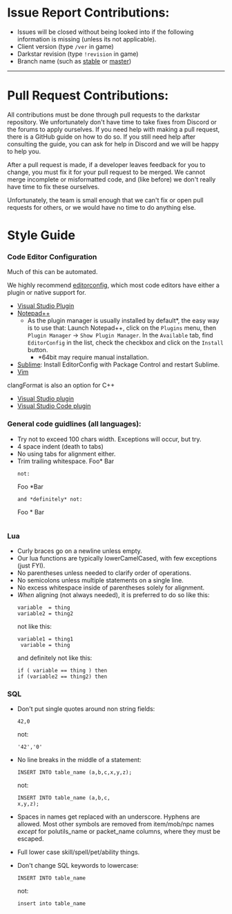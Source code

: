 # Issue Report Contributions:

* Issues will be closed without being looked into if the following information is missing (unless its not applicable).
* Client version (type `/ver` in game)
* Darkstar revision (type `!revision` in game)
* Branch name \(such as [stable](https://github.com/DarkstarProject/darkstar/tree/stable) or [master](https://github.com/DarkstarProject/darkstar/tree/master))


----

# Pull Request Contributions:

All contributions must be done through pull requests to the darkstar repository.  We unfortunately don't have time to take fixes from Discord or the forums to apply ourselves.  If you need help with making a pull request, there is a GitHub guide on how to do so.  If you still need help after consulting the guide, you can ask for help in Discord and we will be happy to help you.

After a pull request is made, if a developer leaves feedback for you to change, you must fix it for your pull request to be merged.  We cannot merge incomplete or misformatted code, and (like before) we don't really have time to fix these ourselves.

Unfortunately, the team is small enough that we can't fix or open pull requests for others, or we would have no time to do anything else.

# Style Guide

### Code Editor Configuration

Much of this can be automated. 

We highly recommend [editorconfig](http://editorconfig.org/#download), which most code editors have either a plugin or native support for.
* [Visual Studio Plugin](https://github.com/editorconfig/editorconfig-visualstudio#readme)
* [Notepad++](https://github.com/editorconfig/editorconfig-notepad-plus-plus#readme)
  * As the plugin manager is usually installed by default\*, the easy way is to use that:
  Launch Notepad++, click on the `Plugins` menu, then `Plugin Manager` -> `Show Plugin Manager`. In the `Available` tab, find `EditorConfig` in the list, check the checkbox and click on the `Install` button.
    * \*64bit may require manual installation.
* [Sublime](https://github.com/sindresorhus/editorconfig-sublime#readme): Install EditorConfig with Package Control and restart Sublime.
* [Vim](https://github.com/editorconfig/editorconfig-vim#readme)

clangFormat is also an option for C++
* [Visual Studio plugin](https://marketplace.visualstudio.com/items?itemName=LLVMExtensions.ClangFormat)
* [Visual Studio Code plugin](https://marketplace.visualstudio.com/items?itemName=xaver.clang-format)

### General code guidlines (all languages):

* Try not to exceed 100 chars width. Exceptions will occur, but try.
* 4 space indent (death to tabs)
* No using tabs for alignment either.
* Trim trailing whitespace.
  Foo* Bar
  ```
  not:
  ```
  Foo *Bar
  ```
  and *definitely* not:
  ```
  Foo * Bar
  ```

### Lua

* Curly braces go on a newline unless empty.
* Our lua functions are typically lowerCamelCased, with few exceptions (just FYI).
* No parentheses unless needed to clarify order of operations.
* No semicolons unless multiple statements on a single line.
* No excess whitespace inside of parentheses solely for alignment.
* *When* aligning (not always needed), it is preferred to do so like this:
  ```
  variable  = thing
  variable2 = thing2
  ```
  not like this:
  ```
  variable1 = thing1
   variable = thing
  ```
  and definitely not like this:
  ```
  if ( variable == thing ) then
  if (variable2 == thing2) then
  ```

### SQL

* Don't put single quotes around non string fields:
  ```
  42,0
  ```
  not:
  ```
  '42','0'
  ```

* No line breaks in the middle of a statement:
  ```
  INSERT INTO table_name (a,b,c,x,y,z);
  ```
  not:
  ```
  INSERT INTO table_name (a,b,c,
  x,y,z);
  ```
* Spaces in names get replaced with an underscore. Hyphens are allowed. Most other symbols are removed from item/mob/npc names *except* for polutils_name or packet_name columns, where they must be escaped.
* Full lower case skill/spell/pet/ability things.
* Don't change SQL keywords to lowercase:
  ```
  INSERT INTO table_name
  ```
  not:
  ```
  insert into table_name
  ```

